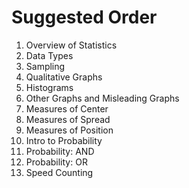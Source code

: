 # Suggested Order

<ol>
  <li>Overview of Statistics</li>
  <li>Data Types</li>
  <li>Sampling</li>
  <li>Qualitative Graphs</li>
  <li>Histograms</li>
  <li>Other Graphs and Misleading Graphs</li>
  <li>Measures of Center</li>
  <li>Measures of Spread</li>
  <li>Measures of Position</li>
  <li>Intro to Probability</li>
  <li>Probability: AND</li>
  <li>Probability: OR</li>
  <li>Speed Counting</li>
</ol>
